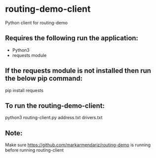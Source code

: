 # routing-demo-client
Python client for routing-demo

## Requires the following run the application:
- Python3
- requests module

## If the requests module is not installed then run the below pip command:
pip install requests

## To run the routing-demo-client:
python3 routing-client.py address.txt drivers.txt

## Note:
Make sure https://github.com/markarmendariz/routing-demo is running before running routing-client

